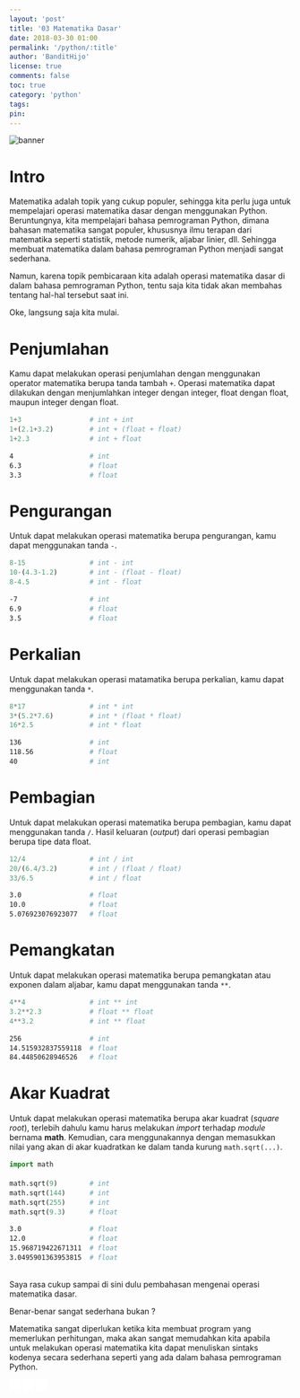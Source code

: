 ```yaml
---
layout: 'post'
title: '03 Matematika Dasar'
date: 2018-03-30 01:00
permalink: '/python/:title'
author: 'BanditHijo'
license: true
comments: false
toc: true
category: 'python'
tags:
pin:
---
```


<img class="post-body-img" src="https://s20.postimg.cc/rjj46uizh/banner_python_00.png" alt="banner">

# Intro
Matematika adalah topik yang cukup populer, sehingga kita perlu juga untuk mempelajari operasi matematika dasar dengan menggunakan Python. Beruntungnya, kita mempelajari bahasa pemrograman Python, dimana bahasan matematika sangat populer, khususnya ilmu terapan dari matematika seperti statistik, metode numerik, aljabar linier, dll. Sehingga membuat matematika dalam bahasa pemrograman Python menjadi sangat sederhana.

Namun, karena topik pembicaraan kita adalah operasi matematika dasar di dalam bahasa pemrograman Python, tentu saja kita tidak akan membahas tentang hal-hal tersebut saat ini.

Oke, langsung saja kita mulai.

# Penjumlahan
Kamu dapat melakukan operasi penjumlahan dengan menggunakan operator matematika berupa tanda tambah `+`. Operasi matematika dapat dilakukan dengan menjumlahkan integer dengan integer, float dengan float, maupun integer dengan float.
```python
1+3                 # int + int
1+(2.1+3.2)         # int + (float + float)
1+2.3               # int + float
```
```bash
4                   # int
6.3                 # float
3.3                 # float
```

# Pengurangan
Untuk dapat melakukan operasi matematika berupa pengurangan, kamu dapat menggunakan tanda `-`.
```python
8-15                # int - int
10-(4.3-1.2)        # int - (float - float)
8-4.5               # int - float
```
```bash
-7                  # int
6.9                 # float
3.5                 # float
```

# Perkalian
Untuk dapat melakukan operasi matamatika berupa perkalian, kamu dapat menggunakan tanda `*`.
```python
8*17                # int * int
3*(5.2*7.6)         # int * (float * float)
16*2.5              # int * float
```
```bash
136                 # int
118.56              # float
40                  # int
```

# Pembagian
Untuk dapat melakukan operasi matematika berupa pembagian, kamu dapat menggunakan tanda `/`. Hasil keluaran (_output_) dari operasi pembagian berupa tipe data float.
```python
12/4                # int / int
20/(6.4/3.2)        # int / (float / float)
33/6.5              # int / float
```
```bash
3.0                 # float
10.0                # float
5.076923076923077   # float
```

# Pemangkatan
Untuk dapat melakukan operasi matematika berupa pemangkatan atau exponen dalam aljabar, kamu dapat menggunakan tanda `**`.
```python
4**4                # int ** int
3.2**2.3            # float ** float
4**3.2              # int ** float
```
```bash
256                 # int
14.515932837559118  # float
84.44850628946526   # float
```

# Akar Kuadrat
Untuk dapat melakukan operasi matematika berupa akar kuadrat (_square root_), terlebih dahulu kamu harus melakukan _import_ terhadap _module_ bernama **math**. Kemudian, cara menggunakannya dengan memasukkan nilai yang akan di akar kuadratkan ke dalam tanda kurung `math.sqrt(...)`.
```python
import math

math.sqrt(9)        # int
math.sqrt(144)      # int
math.sqrt(255)      # int
math.sqrt(9.3)      # float
```
```bash
3.0                 # float
12.0                # float
15.968719422671311  # float
3.0495901363953815  # float
```

<br>
Saya rasa cukup sampai di sini dulu pembahasan mengenai operasi matematika dasar.

Benar-benar sangat sederhana bukan ?

Matematika sangat diperlukan ketika kita membuat program yang memerlukan perhitungan, maka akan sangat memudahkan kita apabila untuk melakukan operasi matematika kita dapat menuliskan sintaks kodenya secara sederhana seperti yang ada dalam bahasa pemrograman Python.


<!-- NEXT PREV BUTTON -->
<div class="post-nav">
<a class="btn-blue-l" href="/python/02-print-function-dan-strings"><img style="width:20px;" src="/assets/img/logo/logo_ap.png"></a>
<a class="btn-blue-c" href="/python/"><img style="width:20px;" src="/assets/img/logo/logo_menu.png"></a>
<a class="btn-blue-r" href="/python/04-variabel-dan-tipe-data"><img style="width:20px;" src="/assets/img/logo/logo_an.png"></a>
</div>
